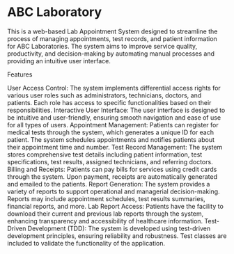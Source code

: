 # ABC Laboratory
 This is a web-based Lab Appointment System designed to streamline the process of managing appointments, test records, and patient information for ABC Laboratories. The system aims to improve service quality, productivity, and decision-making by automating manual processes and providing an intuitive user interface.

Features

User Access Control: The system implements differential access rights for various user roles such as administrators, technicians, doctors, and patients. Each role has access to specific functionalities based on their responsibilities.
Interactive User Interface: The user interface is designed to be intuitive and user-friendly, ensuring smooth navigation and ease of use for all types of users.
Appointment Management: Patients can register for medical tests through the system, which generates a unique ID for each patient. The system schedules appointments and notifies patients about their appointment time and number.
Test Record Management: The system stores comprehensive test details including patient information, test specifications, test results, assigned technicians, and referring doctors.
Billing and Receipts: Patients can pay bills for services using credit cards through the system. Upon payment, receipts are automatically generated and emailed to the patients.
Report Generation: The system provides a variety of reports to support operational and managerial decision-making. Reports may include appointment schedules, test results summaries, financial reports, and more.
Lab Report Access: Patients have the facility to download their current and previous lab reports through the system, enhancing transparency and accessibility of healthcare information.
Test-Driven Development (TDD): The system is developed using test-driven development principles, ensuring reliability and robustness. Test classes are included to validate the functionality of the application.
